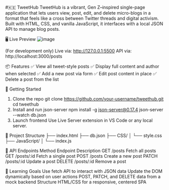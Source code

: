 #🇰🇪 TweetHub
TweetHub is a vibrant, Gen Z–inspired single-page application that lets users view, post, edit, and delete micro-blogs in a format that feels like a cross between Twitter threads and digital activism. Built with HTML, CSS, and vanilla JavaScript, it interfaces with a local JSON API to manage blog posts.

🖥️ Live Preview
![image](https://github.com/user-attachments/assets/afee1ef8-89ec-4e82-bff3-0c761442b333)

(For development only)
Live via: http://127.0.0.1:5500
API via: http://localhost:3000/posts

📦 Features
✅ View all tweet-style posts
✅ Display full content and author when selected
✅ Add a new post via form
✅ Edit post content in place
✅ Delete a post from the list

🚀 Getting Started
 1. Clone the repo
    git clone https://github.com/your-username/tweethub.git
    cd tweethub
 2. Install and run json-server
    npm install -g json-server@0.17.4
    json-server --watch db.json
 3. Launch frontend
    Use Live Server extension in VS Code or any local server.


📁 Project Structure
├── index.html
├── db.json
├── CSS/
│   └── style.css
├── JavaScript/
│   └── index.js

🧪 API Endpoints
Method	Endpoint	Description
GET	/posts	Fetch all posts
GET	/posts/:id	Fetch a single post
POST	/posts	Create a new post
PATCH	/posts/:id	Update a post
DELETE	/posts/:id	Remove a post


🧠 Learning Goals
Use fetch API to interact with JSON data
Update the DOM dynamically based on user actions
POST, PATCH, and DELETE data from a mock backend
Structure HTML/CSS for a responsive, centered SPA
